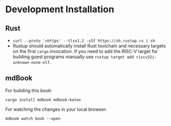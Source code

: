# Development Installation

## Rust

- `curl --proto '=https' --tlsv1.2 -sSf https://sh.rustup.rs | sh`
- Rustup should automatically install Rust toolchain and necessary targets on
the first `cargo` invocation.  If you need to add the RISC-V target for building
guest programs manually use `rustup target add riscv32i-unknown-none-elf`.

## mdBook

For building this book:

`cargo install mdbook mdbook-katex`

For watching the changes in your local browser:

`mdbook watch book --open`
